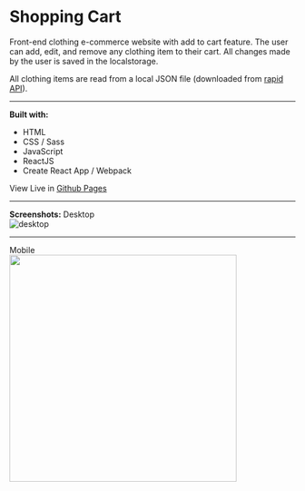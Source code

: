 # Shopping Cart

Front-end clothing e-commerce website with add to cart feature. The user can add, edit, and remove any clothing item to their cart. All changes made by the user is saved in the localstorage. 

All clothing items are read from a local JSON file (downloaded from [rapid API](https://rapidapi.com/apidojo/api/hm-hennes-mauritz)).

---

**Built with:**

- HTML
- CSS / Sass
- JavaScript
- ReactJS
- Create React App / Webpack

View Live in [Github Pages](https://21ance.github.io/shopping-cart/)

---

**Screenshots:**
Desktop<br>
![desktop](https://snipboard.io/gmVXtG.jpg)

---
Mobile<br>
<img src="https://snipboard.io/CmA6V9.jpg" width="400px">
